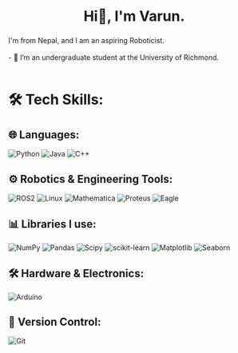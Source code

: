<h1 align="center">Hi👋, I'm Varun.</h1>

###

I'm from Nepal, and I am an aspiring Roboticist. <br><br>- 🔭 I’m an undergraduate student at the University of Richmond. <br><br>

# 🛠️ Tech Skills:

## 🌐 Languages:
![Python](https://img.shields.io/badge/python-3670A0?style=for-the-badge&logo=python&logoColor=ffdd54) 
![Java](https://img.shields.io/badge/java-%23ED8B00.svg?style=for-the-badge&logo=openjdk&logoColor=white) 
![C++](https://img.shields.io/badge/c++-%2300599C.svg?style=for-the-badge&logo=c%2B%2B&logoColor=white) 


## ⚙️ Robotics & Engineering Tools:
![ROS2](https://img.shields.io/badge/ROS2-%232F2F2F.svg?style=for-the-badge&logo=ros&logoColor=white) 
![Linux](https://img.shields.io/badge/Linux-%23FCC624.svg?style=for-the-badge&logo=linux&logoColor=black) 
![Mathematica](https://img.shields.io/badge/Mathematica-%23D2AAFF.svg?style=for-the-badge&logo=mathematica&logoColor=white) 
![Proteus](https://img.shields.io/badge/Proteus-%23E3F2FD.svg?style=for-the-badge&logo=proteus&logoColor=black) 
![Eagle](https://img.shields.io/badge/Eagle-%232C2C2C.svg?style=for-the-badge&logo=eagle&logoColor=white) 


## 📊 Libraries I use:
![NumPy](https://img.shields.io/badge/numpy-%23013243.svg?style=for-the-badge&logo=numpy&logoColor=white) 
![Pandas](https://img.shields.io/badge/pandas-%23150458.svg?style=for-the-badge&logo=pandas&logoColor=white) 
![Scipy](https://img.shields.io/badge/SciPy-%230C55A5.svg?style=for-the-badge&logo=scipy&logoColor=%white) 
![scikit-learn](https://img.shields.io/badge/scikit--learn-%23F7931E.svg?style=for-the-badge&logo=scikit-learn&logoColor=white) 
![Matplotlib](https://img.shields.io/badge/Matplotlib-%23ffffff.svg?style=for-the-badge&logo=Matplotlib&logoColor=black) 
![Seaborn](https://img.shields.io/badge/Seaborn-%235B4E8A.svg?style=for-the-badge&logo=seaborn&logoColor=white) 

## 🛠️ Hardware & Electronics:
![Arduino](https://img.shields.io/badge/-Arduino-00979D?style=for-the-badge&logo=Arduino&logoColor=white) 

## 🔄 Version Control:
![Git](https://img.shields.io/badge/git-%23F05033.svg?style=for-the-badge&logo=git&logoColor=white)
